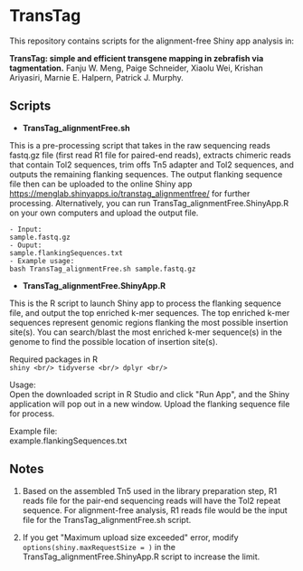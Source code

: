 # TransTag

This repository contains scripts for the alignment-free Shiny app analysis in: 

**TransTag: simple and efficient transgene mapping in zebrafish via tagmentation.**
Fanju W. Meng, Paige Schneider, Xiaolu Wei, Krishan Ariyasiri, Marnie E. Halpern, Patrick J. Murphy.


## Scripts

- **TransTag_alignmentFree.sh**

This is a pre-processing script that takes in the raw sequencing reads fastq.gz file (first read R1 file for paired-end reads), extracts chimeric reads that contain Tol2 sequences, trim offs Tn5 adapter and Tol2 sequences, and outputs the remaining flanking sequences. 
The output flanking sequence file then can be uploaded to the online Shiny app https://menglab.shinyapps.io/transtag_alignmentfree/ for further processing.
Alternatively, you can run TransTag_alignmentFree.ShinyApp.R on your own computers and upload the output file.

	- Input: 
	sample.fastq.gz	
	- Ouput: 
	sample.flankingSequences.txt	
	- Example usage:
	bash TransTag_alignmentFree.sh sample.fastq.gz 
   

- **TransTag_alignmentFree.ShinyApp.R**

This is the R script to launch Shiny app to process the flanking sequence file, and output the top enriched k-mer sequences.
The top enriched k-mer sequences represent genomic regions flanking the most possible insertion site(s). You can search/blast the most enriched k-mer sequence(s) in the genome to find the possible location of insertion site(s).

Required packages in R <br/>
	```
	shiny <br/>
	tidyverse <br/>
	dplyr <br/>
	```
	
Usage:<br/>
	Open the downloaded script in R Studio and click "Run App", and the Shiny application will pop out in a new window. Upload the flanking sequence file for process.
	
Example file:<br/>
	example.flankingSequences.txt

## Notes

1. Based on the assembled Tn5 used in the library preparation step, R1 reads file for the pair-end sequencing reads will have the Tol2 repeat sequence. For alignment-free analysis, R1 reads file would be the input file for the TransTag_alignmentFree.sh script.

2. If you get "Maximum upload size exceeded" error, modify ```options(shiny.maxRequestSize = )``` in the TransTag_alignmentFree.ShinyApp.R script to increase the limit.
